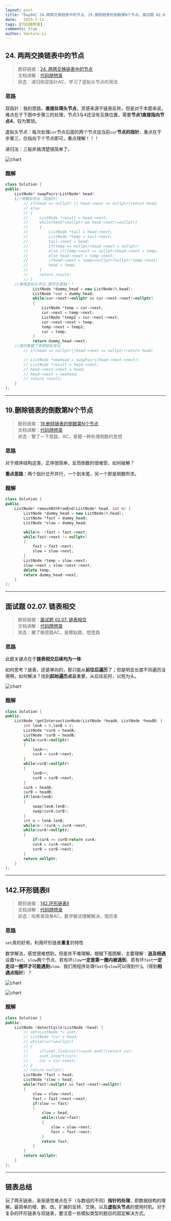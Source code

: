 ```yaml
---
layout: post
title: "Day04| 24.两两交换链表中的节点、19.删除链表的倒数第N个节点、面试题 02.07.链表相交、142.环形链表II、链表总结"
date:   2025-7-12
tags: [代码随想录]
comments: true
author: Venture-Li
---
```


## 24. 两两交换链表中的节点

> 题目链接：[24. 两两交换链表中的节点](https://leetcode.cn/problems/swap-nodes-in-pairs/description/)  
> 文档讲解：[代码随想录](https://www.programmercarl.com/)  
> 状态：递归和双指针AC，学习了虚拟头节点的用法

### 思路

双指针：我的思路，**直接处理头节点**，灵感来源于链表反转，但是对于本题来说，难点在于下图中步骤三的处理，节点3与4还没有互换位置，需要**节点1直接指向节点4**，较为繁琐。

虚拟头节点：每次处理`cur`节点后面的两个节点加当前`cur`**节点的指针**，重点在于步骤三，仅指向下个节点即可，重点理解！！！

递归法：三板斧搞清楚很简单了。

![chart](https://venture-li.github.io/images/202507140111977.png)

### 题解

```c++
class Solution {
public:
    ListNode* swapPairs(ListNode* head) 
    {//用模拟写出（双指针）
        // if(head == nullptr || head->next == nullptr)return head;
        // else
        // {
        //     ListNode *result = head->next;
        //     while(head!=nullptr && head->next!=nullptr)
        //     {
        //         ListNode *tail = head->next;
        //         ListNode *temp = tail->next;
        //         tail->next = head;
        //         if(temp == nullptr)head->next = nullptr;
        //         else if(temp->next == nullptr)head->next = temp;
        //         else head->next = temp->next;
        //         //head->next = temp==nullptr?nullptr:temp->next;
        //         head = temp;
        //     }
        //     return result;
        // }
    //使用虚拟头节点,更符合逻辑！！
            ListNode *dummy_head = new ListNode(0,head);
            ListNode *cur = dummy_head;
            while(cur->next!=nullptr && cur->next->next!=nullptr)
            {
                ListNode *temp = cur->next;
                cur->next = temp->next;
                ListNode *temp2 = cur->next->next;
                cur->next->next = temp;
                temp->next = temp2;
                cur = temp;
            }
            return dummy_head->next;
    //递归掌握了思想轻松写出
        // if(head == nullptr||head->next == nullptr)return head;

        // ListNode *newhead = swapPairs(head->next->next);
        // ListNode *result = head->next;
        // head->next->next = head;
        // head->next = newhead;
        // return result; 
    }
};
```

---

## 19.删除链表的倒数第N个节点

> 题目链接：[19.删除链表的倒数第N个节点](https://leetcode.cn/problems/remove-nth-node-from-end-of-list/description/)  
> 文档讲解：[代码随想录](https://www.programmercarl.com/)  
> 状态：瞥了一下思路，AC，掌握一种处理倒数的思想

### 思路

对于顺序结构这类，正序很简单，反而倒数的很难受，如何破解？

**重点思路**：两个指针岔开并行，一个到末尾，另一个即是倒数所求。

### 题解

```c++
class Solution {
public:
    ListNode* removeNthFromEnd(ListNode* head, int n) {
        ListNode *dummy_head = new ListNode(0,head);
        ListNode *fast = dummy_head;
        ListNode *slow = dummy_head;

        while(n--)fast = fast->next;
        while(fast->next != nullptr)
        {
            fast = fast->next;
            slow = slow->next;
        }
        ListNode *temp = slow->next;
        slow->next = slow->next->next;
        delete temp;
        return dummy_head->next;
    }
};
```

---

## 面试题 02.07. 链表相交

> 题目链接：[面试题 02.07. 链表相交](https://leetcode.cn/problems/intersection-of-two-linked-lists-lcci/description/)  
> 文档讲解：[代码随想录](https://www.programmercarl.com/)  
> 状态：撇了眼思路AC，是模拟题，想思路

### 思路

此题关键点在于**链表相交后续均为一体**

如何思考？链表，还是单向的，那只能从**前往后遍历**了；但是明显长度不同遍历没用啊，如何解决？找到**起始遍历点**最重要，从后往前捋，以短为头。

![chart](https://venture-li.github.io/images/202507140127173.png)

### 题解

```c++
class Solution {
public:
    ListNode *getIntersectionNode(ListNode *headA, ListNode *headB) {
        int lenA = 0,lenB = 0;
        ListNode *curA = headA;
        ListNode *curB = headB;
        while(curA!=nullptr)
        {
            lenA++;
            curA = curA->next;
        }
        while(curB!=nullptr)
        {
            lenB++;
            curB = curB->next;
        }
        curA = headA;
        curB = headB;
        if(lenA<lenB)
        {
            swap(lenA,lenB);
            swap(curA,curB);
        }
        int n = lenA-lenB;
        while(n--)curA = curA->next;
        while(curA!=nullptr)
        {
            if(curA == curB)return curA;
            curA = curA->next;
            curB = curB->next;
        }
        return nullptr;
    }
};
```

---

## 142.环形链表II

> 题目链接：[142.环形链表II](https://leetcode.cn/problems/linked-list-cycle-ii/description/)  
> 文档讲解：[代码随想录](https://www.programmercarl.com/)  
> 状态：哈希表简单AC，数学解法理解解决，很厉害

### 思路

`set`真的好用，利用环形链表**重复**的特性

数学解法，感觉很难想到，但是并不难理解。根据下面图解，主要理解：**追及相遇**设置`fast`、`slow`两个节点、若有环`slow`**一定是第一圈内被遇到**、若有环`fast`**一定走过一圈环才可能遇到**`slow`、我们用程序处理`fast`与`slow`可以得到什么（得到**相遇点指针**）？

![chart](https://venture-li.github.io/images/202507140139313.gif)

![chart](https://venture-li.github.io/images/202507140137713.png)

### 题解

```c++
class Solution {
public:
    ListNode *detectCycle(ListNode *head) {
        // set<ListNode *> uset;
        // ListNode *cur = head;
        // while(cur!=nullptr)
        // {
        //     if(uset.find(cur)!=uset.end())return cur;
        //     uset.insert(cur);
        //     cur = cur->next;
        // }
        // return nullptr;
        ListNode *fast = head;
        ListNode *slow = head;
        while(fast!=nullptr && fast->next!=nullptr)
        {
            slow = slow->next;
            fast = fast->next->next;
            if(slow == fast)
            {
                slow = head;
                while(slow!=fast)
                {
                    slow = slow->next;
                    fast = fast->next;
                }
                return fast;
            }
        }
        return nullptr;
    }
};
```

---

## 链表总结

玩了两天链表，渐渐感觉难点在于（与数组的不同）**指针的处理**，即数据结构的理解。最简单的增、删、改，扩展的反转、交换，以及**虚拟头节点**的使用时机。对于复杂的环形链表与双链表，要注意一些模拟类型的题目的固定解决方式。
